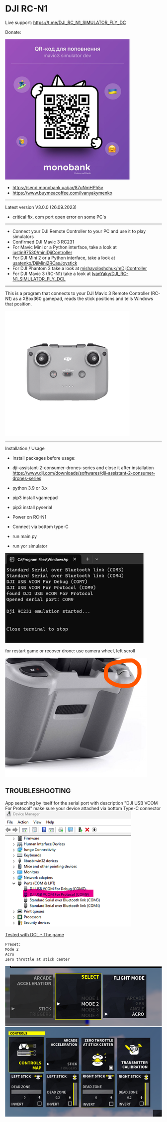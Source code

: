 DJI RC-N1
===============
Live support: https://t.me/DJI_RC_N1_SIMULATOR_FLY_DC

Donate:

<img height="450" src="monoQR.jpg" width="400"/>

- https://send.monobank.ua/jar/87uNmHPh5v
- https://www.buymeacoffee.com/ivanyakymenko 

-----------------------------------------------------------------------------
Latest version V3.0.0 (26.09.2023)
 - critical fix, com port open error on some PC's
-----------------------------------------------------------------------------

 - Connect your DJI Remote Controller to your PC and use it to play simulators
 - Confirmed DJI Mavic 3 RC231
 - For Mavic Mini or a Python interface, take a look at [justin97530/miniDjiController](https://github.com/justin97530/miniDjiController)
 - For DJI Mini 2 or a Python interface, take a look at [usatenko/DjiMini2RCasJoystick](https://github.com/usatenko/DjiMini2RCasJoystick)
 - For DJI Phantom 3 take a look at [mishavoloshchuk/mDjiController](https://github.com/mishavoloshchuk/mDjiController)
 - For DJI Mavic 3 (RC-N1) take a look at [IvanYaky/DJI_RC-N1_SIMULATOR_FLY_DCL](https://github.com/IvanYaky/DJI_RC-N1_SIMULATOR_FLY_DCL)
-----------------------------------------------------------------------------


This is a program that connects to your DJI Mavic 3 Remote Controller (RC-N1) as a XBox360 gamepad,
reads the stick positions and tells Windows that position.

<img height="400" src="DJI-RC-N1-Remote-Controller.png" width="400"/>

-----------------------------------------------------------------------------
Installation / Usage
- Install packages before usage:
- dji-assistant-2-consumer-drones-series and close it after installation https://www.dji.com/downloads/softwares/dji-assistant-2-consumer-drones-series
- python 3.9 or 3.x
- pip3 install vgamepad
- pip3 install pyserial

- Power on RC-N1
- Connect via bottom type-C
- run main.py
- run yor simulator

![](connect_ok.png)

for restart game or recover drone: use camera wheel, left scroll

![](control.png)


TROUBLESHOOTING
-----------------------------------------------------------------------------
App searching by itself for the serial port with description "DJI USB VCOM For Protocol"
make sure your device attached via bottom Type-C connector
![](connect.png)

[Tested with DCL - The game](https://store.steampowered.com/app/964570/DCL__The_Game/) 

    Preset:
    Mode 2
    Acro
    Zero throttle at stick center

![](preset1.png)
![](preset2.png)
